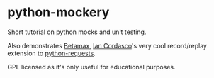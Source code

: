 python-mockery
==============

Short tutorial on python mocks and unit testing.

Also demonstrates [Betamax][BMX], [Ian Cordasco][IAN]'s very cool record/replay extension to [python-requests][REQ].

GPL licensed as it's only useful for educational purposes.


[BMX]: http://betamax.rtfd.org
[IAN]: https://github.com/sigmavirus24
[REQ]: http://docs.python-requests.org/en/latest/
